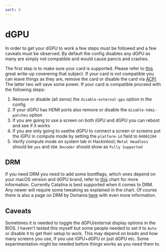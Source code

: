 ```yaml
---
sort: 6
---
```


# dGPU
In order to get your dGPU to work a few steps must be followed and a few caveats must be observed. By default the config disables any dGPU as many are simply not compatible and would cause pancis and crashes.

The first step is to make sure your card is supported. Please refer to [this](https://dortania.github.io/GPU-Buyers-Guide/) great write-up coverering that subject. If your card is not compatible you can leave things as they are, remove the card or disable the card via [ACPI](https://dortania.github.io/Getting-Started-With-ACPI/Desktops/desktop-disable.html). The latter two will save some power. If your card is compatible proceed with the following steps:

1. Remove or disable (all zeros) the ```disable-external-gpu``` option in the config
2. If your dGPU has HDMI ports also remove or disable the ```disable-hdmi-patches``` option
3. If you are going to use a screen on both iGPU and dGPU you can reboot and see if it works
4. If you are only going to usethe dGPU to connect a screen or screens put the iGPU in compute mode by setting the ```platform-id``` field to ```04001204```
5. Verify compute mode on system tab in Hackintool; ```Metal Headless``` should be ```yes``` and ```VDA Decoder``` should show as ```Fully Supported```

## DRM
If you need DRM you need to add some bootflags, which ones depend on your macOS version and dGPU brand, refer to [this](https://github.com/acidanthera/WhateverGreen/blob/master/Manual/FAQ.Chart.md) chart for more information. Currently Catalina is best supported when it comes to DRM. Any newer will require some tweaking as explained in the chart. Of course there is also a page on DRM by Dortania [here](https://dortania.github.io/OpenCore-Post-Install/universal/drm.html) with even more information.


## Caveats
Sometimes it is needed to toggle the dGPU/external display options in the BIOS. I haven't tested this myself but some people needed to set it to ```Auto``` or disable it to get their setup to work. This may depend on bradn and how many screens you use, if you use iGPU+dGPU or just dGPU etc. Some experimentation might be needed before things works as you need them to.

